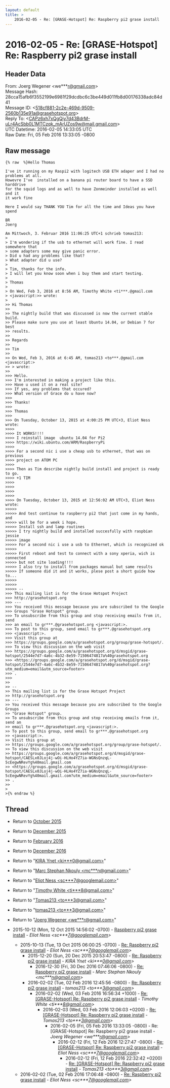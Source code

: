 ```yaml
---
layout: default
title: >
    2016-02-05 - Re: [GRASE-Hotspot] Re: Raspberry pi2 grase install
---
```


# 2016-02-05 - Re: [GRASE-Hotspot] Re: Raspberry pi2 grase install

## Header Data

From: Joerg Wegener \<we***r@gmail.com\><br>
Message Hash: 28cca15afb6f3552199e6981f29dcdbc6c3be449d011fb8d00176338adc84d41<br>
Message ID: \<518cf881-2c2e-469d-9509-2560b135e91a@grasehotspot.org\><br>
Reply To: \<CAPz6xh7xQgQjy7d43BdrM-uLr4AcSbb0L1MTCzqk_mArUZos9w@mail.gmail.com\><br>
UTC Datetime: 2016-02-05 14:33:05 UTC<br>
Raw Date: Fri, 05 Feb 2016 13:33:05 -0800<br>

## Raw message

```
{% raw  %}Hello Thomas

I've it running on my Raspi2 with logitech USB ETH adaper and I had no 
problems at all.
Howevre I've  installed on a banana pi router board to have a SSD harddrive 
for the squid logs and as well to have Zonmeinder installed as well and it 
it work fine

Here I would say THANK YOU Tim for all the time and Ideas you have spend

BR
Joerg

Am Mittwoch, 3. Februar 2016 11:06:25 UTC+1 schrieb tomas213:
>
> I'm wondering if the usb to ethernet will work fine. I read somewhere that 
> some adapters some may give panic error.
> Did u had any problems like that?
> What adapter did u use?
>
> Tim, thanks for the info.
> I will let you know soon when i buy them and start testing.
>
> Thomas
>
> On Wed, Feb 3, 2016 at 8:56 AM, Timothy White <ti***.@gmail.com 
> <javascript:>> wrote:
>
>> Hi Thomas
>>
>> The nightly build that was discussed is now the current stable build. 
>> Please make sure you use at least Ubuntu 14.04, or Debian 7 for best 
>> results.
>>
>> Regards
>>
>> Tim
>>
>> On Wed, Feb 3, 2016 at 6:45 AM, tomas213 <to***.@gmail.com <javascript:>
>> > wrote:
>>
>>> Hello.
>>> I'm interested in making a project like this.
>>> Have u used it on a real site?
>>> If yes, any problems that occured?
>>> What version of Grace do u have now?
>>>
>>> Thanks!
>>>
>>> Thomas
>>>
>>> On Tuesday, October 13, 2015 at 4:00:25 PM UTC+3, Eliot Ness wrote:
>>>>
>>>> It WORKS!!!!
>>>> I reinstall image  ubuntu 14.04 for Pi2
>>>> https://wiki.ubuntu.com/ARM/RaspberryPi
>>>>
>>>> For a second nic i use a cheap usb to ethernet, that was on previous 
>>>> project on ATOM PC
>>>>
>>>> Then as Tim describe nightly build install and project is ready to go.
>>>> +1 TIM 
>>>>
>>>>
>>>>
>>>>
>>>> On Tuesday, October 13, 2015 at 12:56:02 AM UTC+3, Eliot Ness wrote:
>>>>>
>>>>> And test continue to raspberry pi2 that just come in my hands, and 
>>>>> will be for a week i hope.
>>>>> Install ssh and lamp routines
>>>>> I try nightly build and installed succesfully with raspbian jessie 
>>>>> image
>>>>> For a second nic i use a usb to Ethernet, which is recognized ok
>>>>>
>>>>> First reboot and test to connect with a sony xperia, wich is connected 
>>>>> but not site loading!!!!
>>>>> I also try to install from packages manual but same results
>>>>> If someone did it and it works, plese post a short guide how to...
>>>>>
>>>>>
>>>>> -- 
>>> This mailing list is for the Grase Hotspot Project 
>>> http://grasehotspot.org
>>> --- 
>>> You received this message because you are subscribed to the Google 
>>> Groups "Grase Hotspot" group.
>>> To unsubscribe from this group and stop receiving emails from it, send 
>>> an email to gr***.@grasehotspot.org <javascript:>.
>>> To post to this group, send email to gr***.@grasehotspot.org 
>>> <javascript:>.
>>> Visit this group at 
>>> https://groups.google.com/a/grasehotspot.org/group/grase-hotspot/.
>>> To view this discussion on the web visit 
>>> https://groups.google.com/a/grasehotspot.org/d/msgid/grase-hotspot/2544e7d7-4a6c-4b32-8e59-71506474817a%40grasehotspot.org 
>>> <https://groups.google.com/a/grasehotspot.org/d/msgid/grase-hotspot/2544e7d7-4a6c-4b32-8e59-71506474817a%40grasehotspot.org?utm_medium=email&utm_source=footer>
>>> .
>>>
>>
>> -- 
>> This mailing list is for the Grase Hotspot Project 
>> http://grasehotspot.org
>> --- 
>> You received this message because you are subscribed to the Google Groups 
>> "Grase Hotspot" group.
>> To unsubscribe from this group and stop receiving emails from it, send an 
>> email to gr***.@grasehotspot.org <javascript:>.
>> To post to this group, send email to gr***.@grasehotspot.org 
>> <javascript:>.
>> Visit this group at 
>> https://groups.google.com/a/grasehotspot.org/group/grase-hotspot/.
>> To view this discussion on the web visit 
>> https://groups.google.com/a/grasehotspot.org/d/msgid/grase-hotspot/CAESLx0JLoj4j-wOi-HLHo4YZ7ia-WGNsQnzqL-5cEegwNRevYg%40mail.gmail.com 
>> <https://groups.google.com/a/grasehotspot.org/d/msgid/grase-hotspot/CAESLx0JLoj4j-wOi-HLHo4YZ7ia-WGNsQnzqL-5cEegwNRevYg%40mail.gmail.com?utm_medium=email&utm_source=footer>
>> .
>>
>
>{% endraw %}
```

## Thread

+ Return to [October 2015](/archive/2015/10)
+ Return to [December 2015](/archive/2015/12)
+ Return to [February 2016](/archive/2016/02)
+ Return to [December 2016](/archive/2016/12)

+ Return to "[KIRA Ynet <ki***0<span>@</span>gmail.com>](/authors/ki___0_at_gmail_com)"
+ Return to "[Marc Stephan Nkouly <mc***n<span>@</span>gmail.com>](/authors/mc___n_at_gmail_com)"
+ Return to "[Eliot Ness <sc***7<span>@</span>googlemail.com>](/authors/sc___7_at_googlemail_com)"
+ Return to "[Timothy White <ti***8<span>@</span>gmail.com>](/authors/ti___8_at_gmail_com)"
+ Return to "[Tomas213 <to***3<span>@</span>gmail.com>](/authors/to___3_at_gmail_com)"
+ Return to "[tomas213 <to***3<span>@</span>gmail.com>](/authors/to___3_at_gmail_com)"
+ Return to "[Joerg Wegener <we***r<span>@</span>gmail.com>](/authors/we___r_at_gmail_com)"

+ 2015-10-12 (Mon, 12 Oct 2015 14:56:02 -0700) - [Raspberry pi2 grase install](/archive/2015/10/d92f7b6c29201d04ce2ad4b10757733bc6977fd38431834fa282c74950d40017) - _Eliot Ness \<sc***7@googlemail.com\>_
  + 2015-10-13 (Tue, 13 Oct 2015 06:00:25 -0700) - [Re: Raspberry pi2 grase install](/archive/2015/10/a6f3d6cd7a5fd7ecab7855ea720a6dde24fa64c2e2fcfe4bfb0ff0774629e738) - _Eliot Ness \<sc***7@googlemail.com\>_
    + 2015-12-20 (Sun, 20 Dec 2015 20:53:47 -0800) - [Re: Raspberry pi2 grase install](/archive/2015/12/a28ca25ae0fc2bdda77dfbdd904c61020b05d9c9696be6f4f671d60c8cb1bb37) - _KIRA Ynet \<ki***0@gmail.com\>_
      + 2016-12-30 (Fri, 30 Dec 2016 07:46:06 -0800) - [Re: Raspberry pi2 grase install](/archive/2016/12/2226a1ed7163d7bac38c5da7f8369632c4f6f380d995dd18575531bfc6bdedf7) - _Marc Stephan Nkouly \<mc***n@gmail.com\>_
    + 2016-02-02 (Tue, 02 Feb 2016 12:45:56 -0800) - [Re: Raspberry pi2 grase install](/archive/2016/02/f7c614ba33423cc2ca8bdb2e449d92424e4f76ac77383825e69a00e1b82ec498) - _tomas213 \<to***3@gmail.com\>_
      + 2016-02-02 (Wed, 03 Feb 2016 16:56:34 +1000) - [Re: [GRASE-Hotspot] Re: Raspberry pi2 grase install](/archive/2016/02/0d2faf5e29515330cfca54a85acad1cbe933e46bdc0d6c6fc3b83e2dbea5a6a6) - _Timothy White \<ti***8@gmail.com\>_
        + 2016-02-03 (Wed, 03 Feb 2016 12:06:03 +0200) - [Re: [GRASE-Hotspot] Re: Raspberry pi2 grase install](/archive/2016/02/d2fcf19bb86fb5dfbbfd9de395708e88c43f86e5282077a3c29468390102a742) - _Tomas213 \<to***3@gmail.com\>_
          + 2016-02-05 (Fri, 05 Feb 2016 13:33:05 -0800) - Re: [GRASE-Hotspot] Re: Raspberry pi2 grase install - _Joerg Wegener \<we***r@gmail.com\>_
            + 2016-02-12 (Fri, 12 Feb 2016 12:27:47 -0800) - [Re: [GRASE-Hotspot] Re: Raspberry pi2 grase install](/archive/2016/02/083e7b5649243386a39a55e49be1d6c5894d619811d5381f77b89e3cfa55e35b) - _Eliot Ness \<sc***7@googlemail.com\>_
              + 2016-02-12 (Fri, 12 Feb 2016 22:32:42 +0200) - [Re: [GRASE-Hotspot] Re: Raspberry pi2 grase install](/archive/2016/02/a9346961dc3a059883506e32c0c8de1c03e69d2419c03379ef931c0d12231dbc) - _Tomas213 \<to***3@gmail.com\>_
  + 2016-02-02 (Tue, 02 Feb 2016 17:06:48 -0800) - [Re: Raspberry pi2 grase install](/archive/2016/02/fb3e530b4d6b881dca9cb4806a4ede6421eaf286869c6fd45b004196a0e655a0) - _Eliot Ness \<sc***7@googlemail.com\>_

